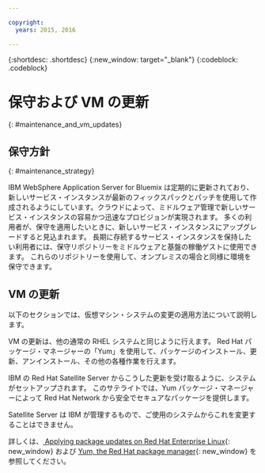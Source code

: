 ```yaml
---

copyright:
  years: 2015, 2016

---
```


{:shortdesc: .shortdesc}
{:new_window: target="_blank"}
{:codeblock: .codeblock}

# 保守および VM の更新
{: #maintenance_and_vm_updates}

## 保守方針
{: #maintenance_strategy}

IBM WebSphere Application Server for Bluemix は定期的に更新されており、新しいサービス・インスタンスが最新のフィックスパックとパッチを使用して作成されるようにしています。クラウドによって、ミドルウェア管理で新しいサービス・インスタンスの容易かつ迅速なプロビジョンが実現されます。
多くの利用者が、保守を適用したいときに、新しいサービス・インスタンスにアップグレードすると見込まれます。
長期に存続するサービス・インスタンスを保持したい利用者には、保守リポジトリーをミドルウェアと基盤の稼働ゲストに使用できます。
これらのリポジトリーを使用して、オンプレミスの場合と同様に環境を保守できます。

## VM の更新

以下のセクションでは、仮想マシン・システムの変更の適用方法について説明します。

VM の更新は、他の通常の RHEL システムと同じように行えます。
Red Hat パッケージ・マネージャーの「Yum」を使用して、パッケージのインストール、更新、アンインストール、その他の各種作業を行えます。

IBM の Red Hat Satellite Server からこうした更新を受け取るように、システムがセットアップされます。
このサテライトでは、Yum パッケージ・マネージャーによって Red Hat Network から安全でセキュアなパッケージを提供します。

Satellite Server は IBM が管理するもので、ご使用のシステムからこれを変更することはできません。

詳しくは、[
Applying package updates on Red Hat Enterprise Linux](https://access.redhat.com/articles/11258#rhel6){: new_window} および
[Yum, the Red Hat package manager](https://access.redhat.com/documentation/en-US/Red_Hat_Enterprise_Linux/6/html/Deployment_Guide/ch-yum.html){: new_window} を参照してください。
